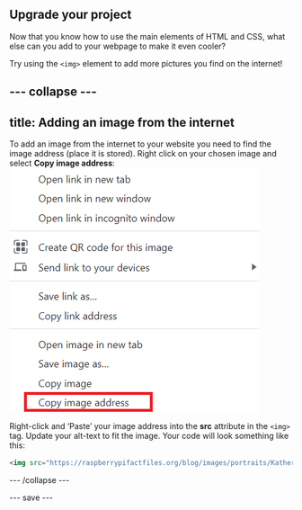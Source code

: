 ## Upgrade your project

Now that you know how to use the main elements of HTML and CSS, what else can you add to your webpage to make it even cooler?

Try using the ```<img>``` element to add more pictures you find on the internet!

--- collapse ---
---
title: Adding an image from the internet
---

To add an image from the internet to your website you need to find the image address (place it is stored). Right click on your chosen image and select **Copy image address**:
![Windows right-click context menu showing highlighted copy image address menu item](images/imageaddress.png)

Right-click and ‘Paste’ your image address into the **src** attribute in the ```<img>``` tag. Update your alt-text to fit the image.
Your code will look something like this:    
```html
<img src="https://raspberrypifactfiles.org/blog/images/portraits/Katherine_Johnson_1.jpg" alt="image of Katherine Johnson taken in 1991">
```

--- /collapse ---

--- save ---